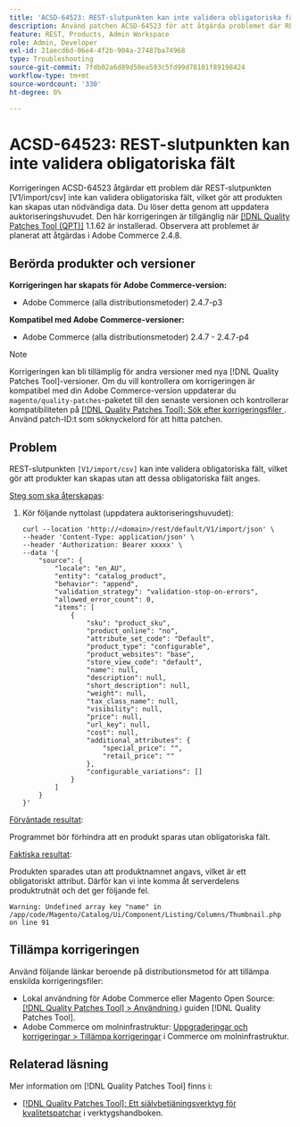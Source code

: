 ```yaml
---
title: 'ACSD-64523: REST-slutpunkten kan inte validera obligatoriska fält'
description: Använd patchen ACSD-64523 för att åtgärda problemet där REST-slutpunkten `[V1/import/csv]` inte validerar obligatoriska fält, vilket gör det möjligt att skapa produkter utan att tillhandahålla obligatoriska fält.
feature: REST, Products, Admin Workspace
role: Admin, Developer
exl-id: 21aecd6d-06e4-4f2b-904a-27487ba74968
type: Troubleshooting
source-git-commit: 7fdb02a6d89d50ea593c5fd99d78101f89198424
workflow-type: tm+mt
source-wordcount: '330'
ht-degree: 0%

---
```


# ACSD-64523: REST-slutpunkten kan inte validera obligatoriska fält

Korrigeringen ACSD-64523 åtgärdar ett problem där REST-slutpunkten [V1/import/csv] inte kan validera obligatoriska fält, vilket gör att produkten kan skapas utan nödvändiga data. Du löser detta genom att uppdatera auktoriseringshuvudet. Den här korrigeringen är tillgänglig när [[!DNL Quality Patches Tool (QPT)]](/help/tools/quality-patches-tool/quality-patches-tool-to-self-serve-quality-patches.md) 1.1.62 är installerad. Observera att problemet är planerat att åtgärdas i Adobe Commerce 2.4.8.

## Berörda produkter och versioner

**Korrigeringen har skapats för Adobe Commerce-version:**

* Adobe Commerce (alla distributionsmetoder) 2.4.7-p3

**Kompatibel med Adobe Commerce-versioner:**

* Adobe Commerce (alla distributionsmetoder) 2.4.7 - 2.4.7-p4

>[!NOTE]
>
>Korrigeringen kan bli tillämplig för andra versioner med nya [!DNL Quality Patches Tool]-versioner. Om du vill kontrollera om korrigeringen är kompatibel med din Adobe Commerce-version uppdaterar du `magento/quality-patches`-paketet till den senaste versionen och kontrollerar kompatibiliteten på [[!DNL Quality Patches Tool]: Sök efter korrigeringsfiler ](https://experienceleague.adobe.com/tools/commerce-quality-patches/index.html). Använd patch-ID:t som söknyckelord för att hitta patchen.

## Problem

REST-slutpunkten `[V1/import/csv]` kan inte validera obligatoriska fält, vilket gör att produkter kan skapas utan att dessa obligatoriska fält anges.

<u>Steg som ska återskapas</u>:

1. Kör följande nyttolast (uppdatera auktoriseringshuvudet):

   ```
   curl --location 'http://<domain>/rest/default/V1/import/json' \
   --header 'Content-Type: application/json' \
   --header 'Authorization: Bearer xxxxx' \
   --data '{
       "source": {
           "locale": "en_AU",
           "entity": "catalog_product",
           "behavior": "append",
           "validation_strategy": "validation-stop-on-errors",
           "allowed_error_count": 0,
           "items": [
               {
                   "sku": "product_sku",
                   "product_online": "no",
                   "attribute_set_code": "Default",
                   "product_type": "configurable",
                   "product_websites": "base",
                   "store_view_code": "default",
                   "name": null,
                   "description": null,
                   "short_description": null,
                   "weight": null,
                   "tax_class_name": null,
                   "visibility": null,
                   "price": null,
                   "url_key": null,
                   "cost": null,
                   "additional_attributes": {
                       "special_price": "",
                       "retail_price": ""
                   },
                   "configurable_variations": []
               }
           ]
       }
   }'
   ```

<u>Förväntade resultat</u>:

Programmet bör förhindra att en produkt sparas utan obligatoriska fält.

<u>Faktiska resultat</u>:

Produkten sparades utan att produktnamnet angavs, vilket är ett obligatoriskt attribut. Därför kan vi inte komma åt serverdelens produktrutnät och det ger följande fel.

`Warning: Undefined array key "name" in /app/code/Magento/Catalog/Ui/Component/Listing/Columns/Thumbnail.php on line 91`

## Tillämpa korrigeringen

Använd följande länkar beroende på distributionsmetod för att tillämpa enskilda korrigeringsfiler:

* Lokal användning för Adobe Commerce eller Magento Open Source: [[!DNL Quality Patches Tool] > Användning ](/help/tools/quality-patches-tool/usage.md) i guiden [!DNL Quality Patches Tool].
* Adobe Commerce om molninfrastruktur: [Uppgraderingar och korrigeringar > Tillämpa korrigeringar](https://experienceleague.adobe.com/docs/commerce-cloud-service/user-guide/develop/upgrade/apply-patches.html) i Commerce om molninfrastruktur.

## Relaterad läsning

Mer information om [!DNL Quality Patches Tool] finns i:

* [[!DNL Quality Patches Tool]: Ett självbetjäningsverktyg för kvalitetspatchar](/help/tools/quality-patches-tool/quality-patches-tool-to-self-serve-quality-patches.md) i verktygshandboken.
